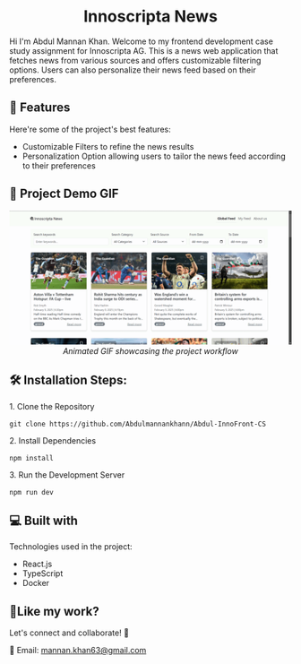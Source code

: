<h1 align="center" id="title">Innoscripta News</h1>

<p id="description">Hi I'm Abdul Mannan Khan. Welcome to my frontend development case study assignment for Innoscripta AG. This is a news web application that fetches news from various sources and offers customizable filtering options. Users can also personalize their news feed based on their preferences.</p>

  
  
<h2>🧐 Features</h2>

Here're some of the project's best features:

*   Customizable Filters to refine the news results
*   Personalization Option allowing users to tailor the news feed according to their preferences

<h2>📸 Project Demo GIF</h2>

<p align="center">
  <img src="./public/demo.gif" alt="Project Demo" width="600">
  <br>
  <em>Animated GIF showcasing the project workflow</em>
</p>


<h2>🛠️ Installation Steps:</h2>

<p>1. Clone the Repository</p>

```
git clone https://github.com/Abdulmannankhann/Abdul-InnoFront-CS
```

<p>2. Install Dependencies</p>

```
npm install
```

<p>3. Run the Development Server</p>

```
npm run dev
```

  
  
<h2>💻 Built with</h2>

Technologies used in the project:

*   React.js
*   TypeScript
*   Docker

<h2>💖Like my work?</h2>

Let's connect and collaborate! 🚀<p>📧 Email: mannan.khan63@gmail.com</p>